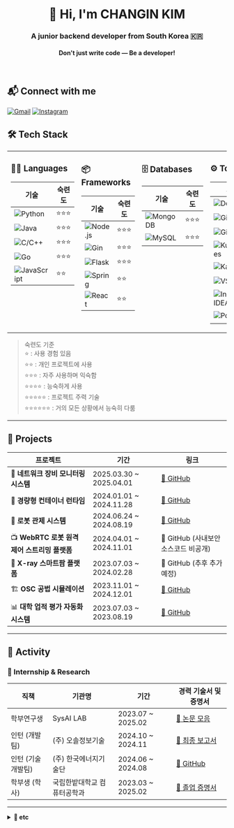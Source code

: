 <h1 align="center">👋 Hi, I'm CHANGIN KIM</h1>
<h3 align="center">A junior backend developer from South Korea 🇰🇷</h3>
<h4 align="center">Don't just write code — Be a developer!</h4>

<br/>


## 📬 Connect with me
[![Gmail](https://img.shields.io/badge/Gmail-d14836?style=for-the-badge&logo=Gmail&logoColor=white)](mailto:rosci671233@gmail.com)
[![Instagram](https://img.shields.io/badge/Instagram-E4405F?style=for-the-badge&logo=instagram&logoColor=white)](https://instagram.com/x_xvwx)



## 🛠 Tech Stack
<table>
<tr>
<td valign="top">

### 🧑‍💻 Languages

| 기술 | 숙련도 |
|------|--------|
| ![Python](https://img.shields.io/badge/Python-3776AB?style=flat-square&logo=python&logoColor=white) | ⭐⭐⭐ |
| ![Java](https://img.shields.io/badge/Java-007396?style=flat-square&logo=openjdk&logoColor=white) | ⭐⭐⭐ |
| ![C/C++](https://img.shields.io/badge/C%2FC++-00599C?style=flat-square&logo=cplusplus&logoColor=white) | ⭐⭐⭐ |
| ![Go](https://img.shields.io/badge/Go-00ADD8?style=flat-square&logo=go&logoColor=white) | ⭐⭐⭐ |
| ![JavaScript](https://img.shields.io/badge/JavaScript-F7DF1E?style=flat-square&logo=javascript&logoColor=black) | ⭐⭐ |

</td>
<td valign="top">

### 📦 Frameworks

| 기술 | 숙련도 |
|------|--------|
| ![Node.js](https://img.shields.io/badge/Node.js-339933?style=flat-square&logo=nodedotjs&logoColor=white) | ⭐⭐⭐ |
| ![Gin](https://img.shields.io/badge/Gin-00B386?style=flat-square&logo=go&logoColor=white) | ⭐⭐⭐ |
| ![Flask](https://img.shields.io/badge/Flask-000000?style=flat-square&logo=flask&logoColor=white) | ⭐⭐⭐ |
| ![Spring](https://img.shields.io/badge/Spring-6DB33F?style=flat-square&logo=spring&logoColor=white) | ⭐⭐ |
| ![React](https://img.shields.io/badge/React-61DAFB?style=flat-square&logo=react&logoColor=black) | ⭐⭐ |

</td>
<td valign="top">

### 🗄️ Databases

| 기술 | 숙련도 |
|------|--------|
| ![MongoDB](https://img.shields.io/badge/MongoDB-47A248?style=flat-square&logo=mongodb&logoColor=white) | ⭐⭐⭐ |
| ![MySQL](https://img.shields.io/badge/MySQL-4479A1?style=flat-square&logo=mysql&logoColor=white) | ⭐⭐⭐ |

</td>
<td valign="top">

### ⚙️ Tools / DevOps

| 기술 | 숙련도 |
|------|--------|
| ![Docker](https://img.shields.io/badge/Docker-2496ED?style=flat-square&logo=docker&logoColor=white) | ⭐⭐⭐ |
| ![Git](https://img.shields.io/badge/Git-F05032?style=flat-square&logo=git&logoColor=white)  | ⭐⭐⭐ |
![GitHub](https://img.shields.io/badge/GitHub-181717?style=flat-square&logo=github&logoColor=white) | ⭐⭐⭐ |
| ![Kubernetes](https://img.shields.io/badge/Kubernetes-326CE5?style=flat-square&logo=kubernetes&logoColor=white) | ⭐⭐ |
| ![Kafka](https://img.shields.io/badge/Kafka-231F20?style=flat-square&logo=apachekafka&logoColor=white) | ⭐ |
| ![VSCode](https://img.shields.io/badge/VSCode-007ACC?style=flat-square&logo=visualstudiocode&logoColor=white)  | ⭐⭐⭐⭐ |
![IntelliJ IDEA](https://img.shields.io/badge/IntelliJ-000000?style=flat-square&logo=intellijidea&logoColor=white)  | ⭐⭐⭐ |
![Postman](https://img.shields.io/badge/Postman-FF6C37?style=flat-square&logo=postman&logoColor=white) | ⭐⭐⭐⭐ |

</td>
</tr>
</table>

> 숙련도 기준  
> ⭐ : 사용 경험 있음  
> ⭐⭐ : 개인 프로젝트에 사용  
> ⭐⭐⭐ : 자주 사용하며 익숙함  
> ⭐⭐⭐⭐ : 능숙하게 사용  
> ⭐⭐⭐⭐⭐ : 프로젝트 주력 기술  
> ⭐⭐⭐⭐⭐⭐ : 거의 모든 상황에서 능숙히 다룸

---

## 🚀 Projects

| 프로젝트 | 기간 | 링크 |
|----------|------|------|
| 📡 **네트워크 장비 모니터링 시스템** | 2025.03.30 ~ 2025.04.01 | [🔗 GitHub](https://github.com/ci671233/Network_Device_Monitoring_System) |
| 🧱 **경량형 컨테이너 런타임** | 2024.01.01 ~ 2024.11.28 | [🔗 GitHub](https://github.com/HBNU-SWUNIV/come-capstone24-akdong_developer) |
| 🤖 **로봇 관제 시스템** | 2024.06.24 ~ 2024.08.19 | [🔗 GitHub](https://github.com/ci671233/FMS-AGV-AMR) |
| 📺 **WebRTC 로봇 원격 제어 스트리밍 플랫폼** | 2024.04.01 ~ 2024.11.01 | 🔗 GitHub (사내보안 소스코드 비공개) |
| 🌿 **X-ray 스마트팜 플랫폼** | 2023.07.03 ~ 2024.02.28 | 🔗 GitHub (추후 추가 예정) |
| 🏗️ **OSC 공법 시뮬레이션** | 2023.11.01 ~ 2024.12.01 | [🔗 GitHub](https://github.com/ci671233/osc_simulation) |
| 📊 **대학 업적 평가 자동화 시스템** | 2023.07.03 ~ 2023.08.19 | [🔗 GitHub](https://github.com/ci671233/journal_csv) |

---

## 🧭 Activity

### 💼 Internship & Research

| 직책             | 기관명               | 기간                | 경력 기술서 및 증명서 |
|------------------|----------------------|---------------------|------------|
| 학부연구생 | SysAI LAB            | 2023.07 ~ 2025.02   | [📄 논문 모음](#) |
| 인턴 (개발팀)     | (주) 오솔정보기술     | 2024.10 ~ 2024.11   | [📄 최종 보고서](#) |
| 인턴 (기술개발팀) | (주) 한국에너지기술단 | 2024.06 ~ 2024.08   | [🔗 GitHub](https://github.com/ci671233/FMS-AGV-AMR) |
| 학부생 (학사)            | 국립한밭대학교 컴퓨터공학과 | 2023.03 ~ 2025.02   | [📄 졸업 증명서](#) |

---

<details>
<summary><b>📄 etc</b></summary>

<br/>

### 📜 Awards & Certifications

| 항목명 | 종류 | 발급기관 | 발급일자 | 증빙 자료 PDF |
|--------|------|----------|----------|----------------|
| 제13회 작품전시회 - 동상 | Award | 한밭대학교 정보기술대학 | 2024.11.29 | [📄 보기](https://github.com/ci671233/portfolio-assets/blob/main/awards_certifications/정보기술대학%20작품%20전시회_동상.pdf) |
| 2024 추계학술대회 우수논문상 - 은상 | Award | 한국정보기술학회 | 2024.11.22 | [📄 보기](https://github.com/ci671233/portfolio-assets/blob/main/awards_certifications/정보기술학회_은상.pdf) |
| 2023 추계학술대회 우수논문발표상 - 은상 | Award | 한국시뮬레이션학회 | 2023.12.01 | [📄 보기](https://github.com/ci671233/portfolio-assets/blob/main/awards_certifications/시뮬레이션학회_은상.pdf) |
| DSC 지역인재 융합동아리 우수상 | Award | 대전세종충남지역인재플랫폼 | 2023.07.18 | [📄 보기](https://github.com/ci671233/portfolio-assets/blob/main/awards_certifications/DSC%20지역인재%20융합동아리_우수상.pdf) |
| 네트워크관리사 2급 | Certification | 한국정보통신자격협회 | 2022.10.18 | [📄 보기](https://github.com/ci671233/portfolio-assets/blob/main/awards_certifications/김창인_네트워크관리사2급.pdf) |

### 📰 Papers

| 제목                                                         | 학술대회명         | 발표일자       | 논문 PDF | 발표자료 PDF |
|--------------------------------------------------------------|--------------------|----------------|----------|---------------|
| 경량형 컨테이너 기반 WebRTC 원격 로봇 제어 시스템의 설계 및 시뮬레이션   | 2024추계한국시뮬레이션학회 | 2024.11.29     | [📄 보기](https://github.com/ci671233/portfolio-assets/blob/main/conference/2024추계학술대회/시뮬레이션학회/경량형%20컨테이너%20기반%20WebRTC%20원격%20로봇%20제어%20시스템의%20설계%20및%20시뮬레이션.pdf) |  |
| 엣지 컴퓨팅 환경을 위한 경량화 컨테이너 런타임 설계 및 성능 검증       | 2024추계한국정보기술학회   | 2024.11.22     | [📄 보기](https://github.com/ci671233/portfolio-assets/blob/main/conference/2024추계학술대회/정보기술학회/엣지%20컴퓨팅%20환경을%20위한%20경량화%20컨테이너%20런타임%20설계%20및%20성능%20검증.pdf) | [📑 보기](https://github.com/ci671233/portfolio-assets/blob/main/conference/2024추계학술대회/정보기술학회/2024추계학술대회_발표자료.pdf) |
| 제한된 컴퓨터 환경을 위한 경량 컨테이너 런타임 엔진: Docker와의 비교 연구   | 2024하계전기전자학회 | 2024.08.13     | [📄 보기](https://github.com/ci671233/portfolio-assets/blob/main/conference/2024하계학술대회/제한된%20컴퓨터%20환경을%20위한%20경량%20컨테이너%20런타임%20엔진%20Docker와의%20비교연구_김창인.pdf) | [📑 보기](https://github.com/ci671233/portfolio-assets/blob/main/conference/2024하계학술대회/2024하계학술대회_발표자료.pdf) |
| AI 통합 지능형 컨테이너 오케스트레이션 방법론: IoT 서비스 최적화 설계       | 2024춘계공동학회   | 2024.05.03     | [📄 보기](https://github.com/ci671233/portfolio-assets/blob/main/conference/2024춘계학술대회/AI%20통합%20지능형%20컨테이너%20오케스트레이션%20방법론_김창인.pdf) | [📑 보기](https://github.com/ci671233/portfolio-assets/blob/main/conference/2024춘계학술대회/2024춘계학술대회_발표자료.pdf) |
| 이산사건 시스템 형식론 기반 OSC 공법 적용 모델 구성 및 분석   | 2023추계한국시뮬레이션학회 | 2023.12.01     | [📄 보기](https://github.com/ci671233/portfolio-assets/blob/main/conference/2023추계학술대회/이산사건%20시스템%20형식론%20기반%20OSC%20공법%20적용%20모델%20구성%20및%20분석_김창인.pdf) | [📑 보기](https://github.com/ci671233/portfolio-assets/blob/main/conference/2023추계학술대회/2023추계학술대회_발표자료.pdf) |
| 프롬프트 엔지니어링을 활용한 업무 자동화 시스템 설계 및 구축       | 2023하계전기전자학회   | 2023.08.17     | [📄 보기](https://github.com/ci671233/portfolio-assets/blob/main/conference/2023하계학술대회/프롬프트%20엔지니어링을%20활용한%20업무%20자동화%20시스템%20설계%20및%20구축.pdf) | [📑 보기](https://github.com/ci671233/portfolio-assets/blob/main/conference/2023하계학술대회/2023하계학술대회_발표자료.pdf) |

### 🌟 Extracurricular Activities

| 활동명                      | 역할 / 성격            | 기간              | 활동 내용 |
|-----------------------------|------------------------|-------------------|------------|
| 소중한봉사단    | 주강사 / 봉사       | 2024.04 ~ 2024.12           | [📄 보고서 모음](#) |
| 와요가요    | 주강사 / 봉사       | 2023.07 ~ 2024.12           | [보기](#) |
| 하랑       | 동아리원 / 개발   | 2023.07 ~ 2024.02           | [🔗 GitHub](#) |
| TBT    | 리더 / ESG 활동       | 2023.04 ~ 2023.07           | [▶️ 활동 영상](https://youtu.be/ppgNYbDdH5g?si=2PriC3nv7gTNwha8) |



</details>
